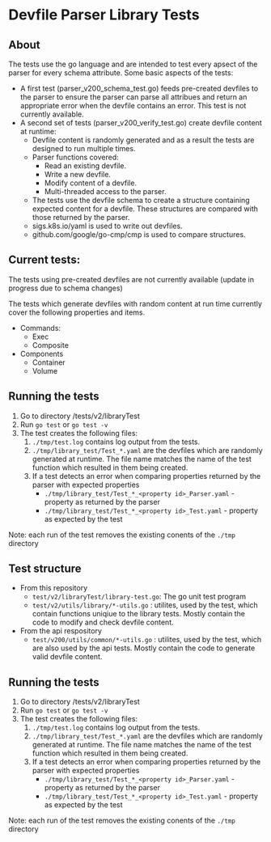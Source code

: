 # Devfile Parser Library Tests

## About

The tests use the go language and are intended to test every apsect of the parser for every schema attribute. Some basic aspects of the tests:

* A first test (parser_v200_schema_test.go) feeds pre-created devfiles to the parser to ensure the parser can parse all attribues and return an appropriate error when the devfile contains an error. This test is not currently available. 
* A second set of tests (parser_v200_verify_test.go) create devfile content at runtime:
    * Devfile content is randomly generated and as a result the tests are designed to run multiple times.
    * Parser functions covered:
        * Read an existing devfile.
        * Write a new devfile.
        * Modify content of a devfile.
        * Multi-threaded access to the parser.
    * The tests use the devfile schema to create a structure containing expected content for a devfile. These structures are compared with those returned by the parser. 
    * sigs.k8s.io/yaml is used to write out devfiles.
    * github.com/google/go-cmp/cmp is used to compare structures.

## Current tests:

The tests using pre-created devfiles are not currently available (update in progress due to schema changes)

The tests which generate devfiles with random content at run time currently cover the following properties and items.

* Commands: 
    * Exec
    * Composite
* Components 
    * Container
    * Volume

## Running the tests

1. Go to directory /tests/v2/libraryTest
1. Run ```go test``` or ```go test -v```
1. The test creates the following files: 
    1. ```./tmp/test.log``` contains log output from the tests.
    1. ```./tmp/library_test/Test_*.yaml``` are the devfiles which are randomly generated at runtime. The file name matches the name of the test function which resulted in them being created.
    1. If a test detects an error when comparing properties returned by the parser with expected properties
        *  ```./tmp/library_test/Test_*_<property id>_Parser.yaml``` - property as returned by the parser
        *  ```./tmp/library_test/Test_*_<property id>_Test.yaml``` - property as expected by the test

Note: each run of the test removes the existing conents of the ```./tmp``` directory 

## Test structure

* From this repository
    - `test/v2/libraryTest/library-test.go`: The go unit test program
    - `test/v2/utils/library/*-utils.go` : utilites, used by the test, which contain functions uniqiue to the library tests. Mostly contain the code to modify and check devfile content.
* From the api respository
    - `test/v200/utils/common/*-utils.go` : utilites, used by the test, which are also used by the api tests. Mostly contain the code to generate valid devfile content.

## Running the tests

1. Go to directory /tests/v2/libraryTest
1. Run ```go test``` or ```go test -v```
1. The test creates the following files:
    1. ```./tmp/test.log``` contains log output from the tests.
    1. ```./tmp/library_test/Test_*.yaml``` are the devfiles which are randomly generated at runtime. The file name matches the name of the test function which resulted in them being created.
    1. If a test detects an error when comparing properties returned by the parser with expected properties
        *  ```./tmp/library_test/Test_*_<property id>_Parser.yaml``` - property as returned by the parser
        *  ```./tmp/library_test/Test_*_<property id>_Test.yaml``` - property as expected by the test

Note: each run of the test removes the existing conents of the ```./tmp``` directory




